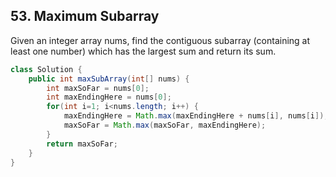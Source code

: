 ## 53. Maximum Subarray
Given an integer array nums, find the contiguous subarray (containing at least one number) which has the largest sum and return its sum.
```java
class Solution {
    public int maxSubArray(int[] nums) {
        int maxSoFar = nums[0];
        int maxEndingHere = nums[0];
        for(int i=1; i<nums.length; i++) {
            maxEndingHere = Math.max(maxEndingHere + nums[i], nums[i]);
            maxSoFar = Math.max(maxSoFar, maxEndingHere);
        }
        return maxSoFar;
    }
}
````